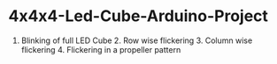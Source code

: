 # 4x4x4-Led-Cube-Arduino-Project
1. Blinking of full LED Cube 2. Row  wise flickering 3. Column wise flickering 4. Flickering in a propeller pattern
